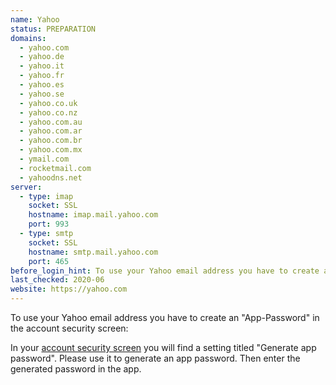 ```yaml
---
name: Yahoo
status: PREPARATION
domains: 
  - yahoo.com
  - yahoo.de
  - yahoo.it
  - yahoo.fr
  - yahoo.es
  - yahoo.se
  - yahoo.co.uk
  - yahoo.co.nz
  - yahoo.com.au
  - yahoo.com.ar
  - yahoo.com.br
  - yahoo.com.mx
  - ymail.com
  - rocketmail.com
  - yahoodns.net
server:
  - type: imap
    socket: SSL
    hostname: imap.mail.yahoo.com
    port: 993
  - type: smtp
    socket: SSL
    hostname: smtp.mail.yahoo.com
    port: 465
before_login_hint: To use your Yahoo email address you have to create an "App-Password" in the account security screen.
last_checked: 2020-06
website: https://yahoo.com
---
```


To use your Yahoo email address you have to create an "App-Password" in the account security screen:

In your [account security screen](https://login.yahoo.com/account/security) you will find a setting titled "Generate app password". Please use it to generate an app password. Then enter the generated password in the app.
